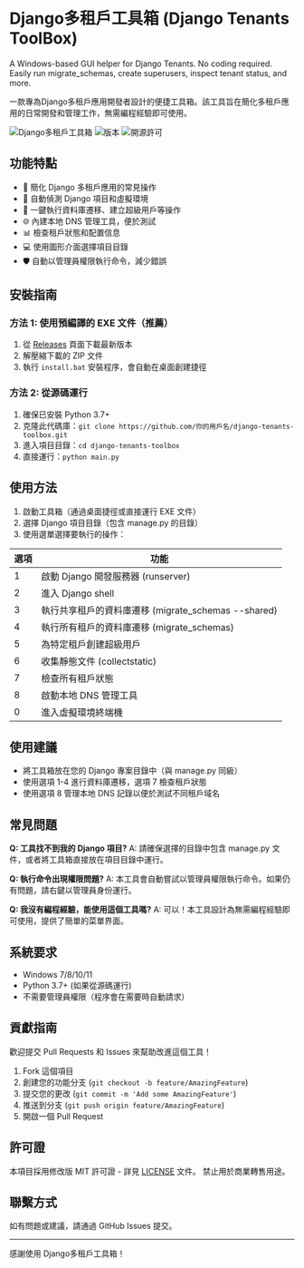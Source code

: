 # Django多租戶工具箱 (Django Tenants ToolBox)

A Windows-based GUI helper for Django Tenants. No coding required. Easily run migrate_schemas, create superusers, inspect tenant status, and more.

一款專為Django多租戶應用開發者設計的便捷工具箱。該工具旨在簡化多租戶應用的日常開發和管理工作，無需編程經驗即可使用。

![Django多租戶工具箱](https://img.shields.io/badge/Django-多租戶工具箱-brightgreen)
![版本](https://img.shields.io/badge/版本-1.0-blue)
![開源許可](https://img.shields.io/badge/許可-MIT_(No_Resell)-yellow)

## 功能特點

- 🚀 簡化 Django 多租戶應用的常見操作
- 🔄 自動偵測 Django 項目和虛擬環境
- 🔧 一鍵執行資料庫遷移、建立超級用戶等操作
- 🌐 內建本地 DNS 管理工具，便於測試
- 📊 檢查租戶狀態和配置信息
- 💻 使用圖形介面選擇項目目錄
- 🛡️ 自動以管理員權限執行命令，減少錯誤

## 安裝指南

### 方法 1: 使用預編譯的 EXE 文件（推薦）

1. 從 [Releases](https://github.com/你的用戶名/django-tenants-toolbox/releases) 頁面下載最新版本
2. 解壓縮下載的 ZIP 文件
3. 執行 `install.bat` 安裝程序，會自動在桌面創建捷徑

### 方法 2: 從源碼運行

1. 確保已安裝 Python 3.7+
2. 克隆此代碼庫：`git clone https://github.com/你的用戶名/django-tenants-toolbox.git`
3. 進入項目目錄：`cd django-tenants-toolbox`
4. 直接運行：`python main.py`

## 使用方法

1. 啟動工具箱（通過桌面捷徑或直接運行 EXE 文件）
2. 選擇 Django 項目目錄（包含 manage.py 的目錄）
3. 使用選單選擇要執行的操作：

| 選項 | 功能 |
|------|------|
| 1 | 啟動 Django 開發服務器 (runserver) |
| 2 | 進入 Django shell |
| 3 | 執行共享租戶的資料庫遷移 (migrate_schemas --shared) |
| 4 | 執行所有租戶的資料庫遷移 (migrate_schemas) |
| 5 | 為特定租戶創建超級用戶 |
| 6 | 收集靜態文件 (collectstatic) |
| 7 | 檢查所有租戶狀態 |
| 8 | 啟動本地 DNS 管理工具 |
| 0 | 進入虛擬環境終端機 |

## 使用建議

- 將工具箱放在您的 Django 專案目錄中（與 manage.py 同級）
- 使用選項 1-4 進行資料庫遷移，選項 7 檢查租戶狀態
- 使用選項 8 管理本地 DNS 記錄以便於測試不同租戶域名

## 常見問題

**Q: 工具找不到我的 Django 項目?**
A: 請確保選擇的目錄中包含 manage.py 文件，或者將工具箱直接放在項目目錄中運行。

**Q: 執行命令出現權限問題?**
A: 本工具會自動嘗試以管理員權限執行命令。如果仍有問題，請右鍵以管理員身份運行。

**Q: 我沒有編程經驗，能使用這個工具嗎?**
A: 可以！本工具設計為無需編程經驗即可使用，提供了簡單的菜單界面。

## 系統要求

- Windows 7/8/10/11
- Python 3.7+ (如果從源碼運行)
- 不需要管理員權限（程序會在需要時自動請求）

## 貢獻指南

歡迎提交 Pull Requests 和 Issues 來幫助改進這個工具！

1. Fork 這個項目
2. 創建您的功能分支 (`git checkout -b feature/AmazingFeature`)
3. 提交您的更改 (`git commit -m 'Add some AmazingFeature'`)
4. 推送到分支 (`git push origin feature/AmazingFeature`)
5. 開啟一個 Pull Request

## 許可證

本項目採用修改版 MIT 許可證 - 詳見 [LICENSE](LICENSE) 文件。
禁止用於商業轉售用途。

## 聯繫方式

如有問題或建議，請通過 GitHub Issues 提交。

---

感謝使用 Django多租戶工具箱！
